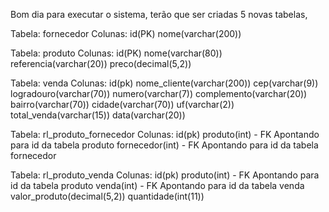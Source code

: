 Bom dia para executar o sistema, terão que ser criadas 5 novas tabelas, 

Tabela:  fornecedor
Colunas: id(PK)
	   nome(varchar(200))

Tabela:  produto
Colunas: id(PK)
	   nome(varchar(80))	
	   referencia(varchar(20))
	   preco(decimal(5,2))

Tabela:  venda
Colunas: id(pk)
	   nome_cliente(varchar(200))
	   cep(varchar(9))
	   logradouro(varchar(70))
	   numero(varchar(7))
	   complemento(varchar(20))
	   bairro(varchar(70))
	   cidade(varchar(70))
	   uf(varchar(2))
	   total_venda(varchar(15))
	   data(varchar(20))

Tabela:  rl_produto_fornecedor
Colunas: id(pk)
	   produto(int) - FK Apontando para id da tabela produto
	   fornecedor(int) - FK Apontando para id da tabela fornecedor

Tabela:  rl_produto_venda
Colunas: id(pk)
	   produto(int) - FK Apontando para id da tabela produto
	   venda(int) - FK Apontando para id da tabela venda
	   valor_produto(decimal(5,2))
	   quantidade(int(11))